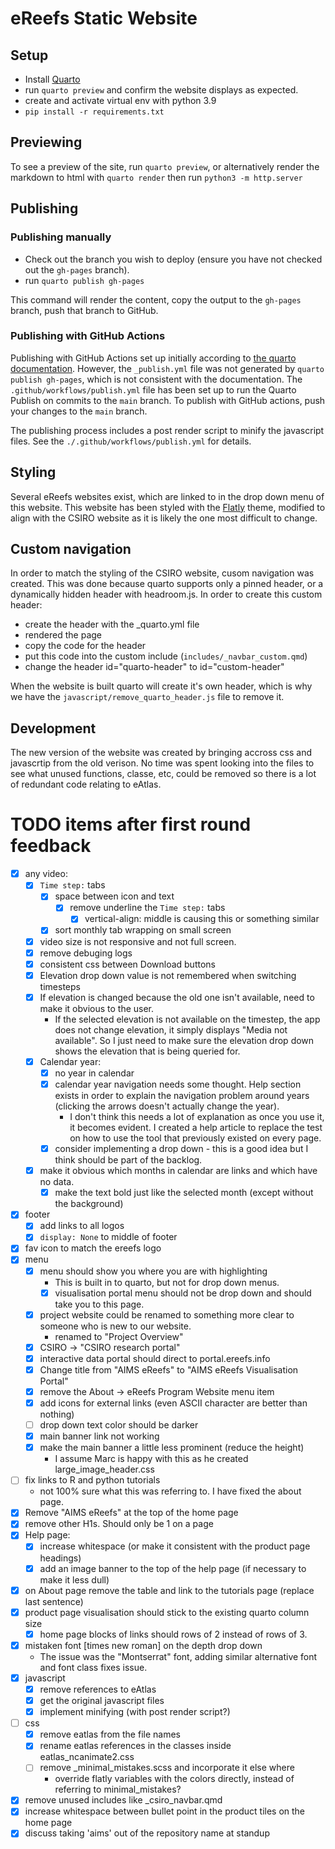 # eReefs Static Website

## Setup

- Install [Quarto](https://quarto.org/docs/get-started/)
- run `quarto preview` and confirm the website displays as expected.
- create and activate virtual env with python 3.9
- `pip install -r requirements.txt`

## Previewing

To see a preview of the site, run `quarto preview`, or alternatively render the markdown to html with `quarto render` then run `python3 -m http.server`

## Publishing

### Publishing manually

- Check out the branch you wish to deploy (ensure you have not checked out the `gh-pages` branch).
- run `quarto publish gh-pages`

This command will render the content, copy the output to the `gh-pages` branch, push that branch to GitHub.

### Publishing with GitHub Actions

Publishing with GitHub Actions set up initially according to [the quarto documentation](https://quarto.org/docs/publishing/github-pages#github-action). However, the `_publish.yml` file was not generated by `quarto publish gh-pages`, which is not consistent with the documentation. The `.github/workflows/publish.yml` file has been set up to run the Quarto Publish on commits to the `main` branch. To publish with GitHub actions, push your changes to the `main` branch.

The publishing process includes a post render script to minify the javascript files. See the `./.github/workflows/publish.yml` for details.

## Styling

Several eReefs websites exist, which are linked to in the drop down menu of this website. This website has been styled with the [Flatly](https://bootswatch.com/flatly/) theme, modified to align with the CSIRO website as it is likely the one most difficult to change.

## Custom navigation

In order to match the styling of the CSIRO website, cusom navigation was created. This was done because quarto supports only a pinned header, or a dynamically hidden header with headroom.js. In order to create this custom header: 

- create the header with the _quarto.yml file
- rendered the page
- copy the code for the header
- put this code into the custom include (`includes/_navbar_custom.qmd`)
- change the header id="quarto-header" to id="custom-header"

When the website is built quarto will create it's own header, which is why we have the `javascript/remove_quarto_header.js` file to remove it.

## Development

The new version of the website was created by bringing accross css and javascrtip from the old verison. No time was spent looking into the files to see what unused functions, classe, etc, could be removed so there is a lot of redundant code relating to eAtlas.

# TODO items after first round feedback

- [x] any video:
  - [x] `Time step:` tabs
    - [x] space between icon and text
      - [x] remove underline the `Time step:` tabs
        - [x] vertical-align: middle is causing this or something similar
    - [x] sort monthly tab wrapping on small screen
  - [x] video size is not responsive and not full screen.
  - [x] remove debuging logs
  - [x] consistent css between Download buttons
  - [x] Elevation drop down value is not remembered when switching timesteps
  - [x] If elevation is changed because the old one isn't available, need to make it obvious to the user.
    - If the selected elevation is not available on the timestep, the app does not change elevation, it simply displays "Media not available". So I just need to make sure the elevation drop down shows the elevation that is being queried for.
  - [x] Calendar year:
    - [x] no year in calendar
    - [x] calendar year navigation needs some thought. Help section exists in order to explain the navigation problem around years (clicking the arrows doesn't actually change the year).
      - I don't think this needs a lot of explanation as once you use it, it becomes evident. I created a help article to replace the test on how to use the tool that previously existed on every page.
    - [x] consider implementing a drop down - this is a good idea but I think should be part of the backlog.
  - [x] make it obvious which months in calendar are links and which have no data.
    - [x] make the text bold just like the selected month (except without the background)
- [x] footer
  - [x] add links to all logos
  - [x] `display: None` to middle of footer
- [x] fav icon to match the ereefs logo
- [x] menu
  - [x] menu should show you where you are with highlighting
    - This is built in to quarto, but not for drop down menus.
    - [x] visualisation portal menu should not be drop down and should take you to this page.
  - [x] project website could be renamed to something more clear to someone who is new to our website.
    - renamed to "Project Overview"
  - [x] CSIRO -> "CSIRO research portal"
  - [x] interactive data portal should direct to portal.ereefs.info
  - [x] Change title from "AIMS eReefs" to "AIMS eReefs Visualisation Portal"
  - [x] remove the About -> eReefs Program Website menu item 
  - [x] add icons for external links (even ASCII character are better than nothing)
  - [ ] drop down text color should be darker
  - [x] main banner link not working
  - [x] make the main banner a little less prominent (reduce the height)
    - I assume Marc is happy with this as he created large_image_header.css
- [ ] fix links to R and python tutorials
  - not 100% sure what this was referring to. I have fixed the about page.
- [x] Remove "AIMS eReefs" at the top of the home page
- [x] remove other H1s. Should only be 1 on a page
- [x] Help page:
  - [x] increase whitespace (or make it consistent with the product page headings)
  - [x] add an image banner to the top of the help page (if necessary to make it less dull)
- [x] on About page remove the table and link to the tutorials page (replace last sentence)
- [x] product page visualisation should stick to the existing quarto column size
  - [x] home page blocks of links should rows of 2 instead of rows of 3.
- [x] mistaken font [times new roman] on the depth drop down
  - The issue was the "Montserrat" font, adding similar alternative font and font class fixes issue.
- [x] javascript
  - [x] remove references to eAtlas
  - [x] get the original javascript files 
  - [x] implement minifying (with post render script?)
- [ ] css
  - [x] remove eatlas from the file names
  - [x] rename eatlas references in the classes inside eatlas_ncanimate2.css 
  - [ ] remove _minimal_mistakes.scss and incorporate it else where
    - override flatly variables with the colors directly, instead of referring to minimal_mistakes?
- [x] remove unused includes like _csiro_navbar.qmd
- [x] increase whitespace between bullet point in the product tiles on the home page
- [x] discuss taking 'aims' out of the repository name at standup
